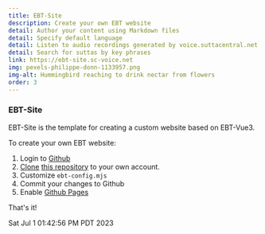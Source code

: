 ```yaml
---
title: EBT-Site
description: Create your own EBT website
detail: Author your content using Markdown files
detail: Specify default language
detail: Listen to audio recordings generated by voice.suttacentral.net
detail: Search for suttas by key phrases
link: https://ebt-site.sc-voice.net
img: pexels-philippe-donn-1133957.png
img-alt: Hummingbird reaching to drink nectar from flowers
order: 3
---
```


### EBT-Site

EBT-Site is the template for creating a custom website based on EBT-Vue3.

To create your own EBT website:

1. Login to [Github](https://github.com/)
1. [Clone](https://docs.github.com/en/repositories/creating-and-managing-repositories/cloning-a-repository) 
[this repository](https://github.com/sc-voice/sc-voice_net)
to your own account.
1. Customize ```ebt-config.mjs```
1. Commit your changes to Github 
1. Enable [Github Pages](https://docs.github.com/en/pages)

That's it!

Sat Jul  1 01:42:56 PM PDT 2023


